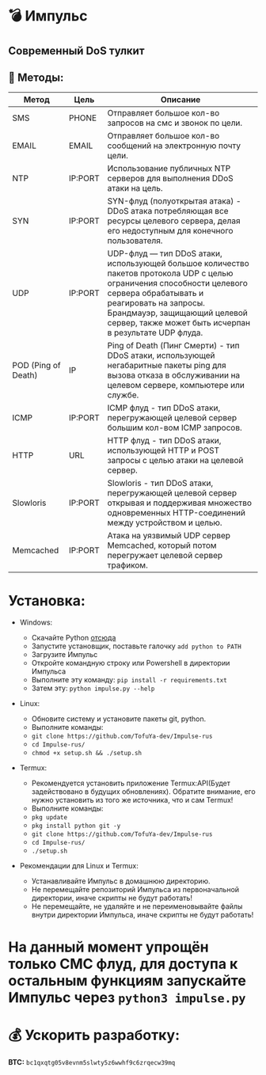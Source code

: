 # :bomb: Импульс
## Современный DoS тулкит

## :satellite: Методы:
| Метод               |   Цель   | Описание |
| ---------------------| -----------|-------------|
| SMS                  | PHONE     | Отправляет большое кол-во запросов на смс и звонок по цели. |
| EMAIL                | EMAIL     | Отправляет большое кол-во сообщений на электронную почту цели. |
| NTP                  | IP:PORT    | Использование публичных NTP серверов для выполнения DDoS атаки на цель. |
| SYN                  | IP:PORT    | SYN-флуд (полуоткрытая атака) - DDoS атака потребляющая все ресурсы целевого сервера, делая его недоступным для конечного пользователя. |
| UDP                  | IP:PORT    | UDP-флуд — тип DDoS атаки, использующей большое количество пакетов протокола UDP с целью ограничения способности целевого сервера обрабатывать и реагировать на запросы. Брандмауэр, защищающий целевой сервер, также может быть исчерпан в результате UDP флуда. |
| POD (Ping of Death)  | IP         | Ping of Death (Пинг Смерти) - тип DDoS атаки, использующей негабаритные пакеты ping для вызова отказа в обслуживании на целевом сервере, компьютере или службе. |
| ICMP                 | IP:PORT    | ICMP флуд - тип DDoS атаки, перегружающей целевой сервер большим кол-вом ICMP запросов. |
| HTTP                 | URL        | HTTP флуд - тип DDoS атаки, использующей HTTP и POST запросы с целью атаки на целевой сервер. |
| Slowloris            | IP:PORT    | Slowloris - тип DDoS атаки, перегружающей целевой сервер открывая и поддерживая множество одновременных HTTP-соединений между устройством и целью. |
| Memcached            | IP:PORT    | Атака на уязвимый UDP сервер Memcached, который потом перегружает целевой сервер трафиком. |

# Установка:
* Windows:
  * Скачайте Python [отсюда](https://www.python.org/downloads/)
  * Запустите установщик, поставьте галочку `add python to PATH`
  * Загрузите Импульс
  * Откройте командную строку или Powershell в директории Импульса
  * Выполните эту команду: `pip install -r requirements.txt`
  * Затем эту: `python impulse.py --help`

* Linux:
  * Обновите систему и установите пакеты git, python.
  * Выполните команды:
  * `git clone https://github.com/TofuYa-dev/Impulse-rus`
  * `cd Impulse-rus/`
  * `chmod +x setup.sh && ./setup.sh`

* Termux:
  * Рекомендуется установить приложение Termux:API(Будет задействовано в будущих обновлениях). Обратите внимание, его нужно установить из того же источника, что и сам Termux!
  * Выполните команды:
  * `pkg update`
  * `pkg install python git -y`
  * `git clone https://github.com/TofuYa-dev/Impulse-rus`
  * `cd Impulse-rus/`
  * `./setup.sh`

* Рекомендации для Linux и Termux:
  * Устанавливайте Импульс в домашнюю директорию.
  * Не перемещайте репозиторий Импульса из первоначальной директории, иначе скрипты не будут работать!
  * Не перемещайте, не удаляйте и не переименовывайте файлы внутри директории Импульса, иначе скрипты не будут работать!

# На данный момент упрощён только СМС флуд, для доступа к остальным функциям запускайте Импульс через `python3 impulse.py`

# :moneybag: Ускорить разработку:
**BTC:** `bc1qxqtg05v8evnm5slwty5z6wwhf9c6zrqecw39mq`


